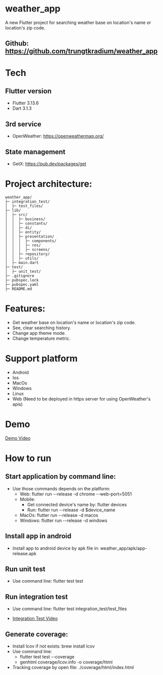 # weather_app

A new Flutter project for searching weather base on location's name or location's zip code.

## Github: https://github.com/trungtkradium/weather_app 

# Tech

## Flutter version

- Flutter 3.13.6
- Dart 3.1.3

## 3rd service

- OpenWeather: https://openweathermap.org/

## State management

- GetX: https://pub.dev/packages/get

# Project architecture:

```text
weather_app/
├─ integration_test/
│  ├─ test_files/
├─ lib/
│  ├─ src/
│  │  ├─ business/
│  │  ├─ constants/
│  │  ├─ di/
│  │  ├─ entity/
│  │  ├─ presentation/
│  │  │  ├─ components/
│  │  │  ├─ res/
│  │  │  ├─ screens/
│  │  ├─ repository/
│  │  ├─ utils/
│  ├─ main.dart
├─ test/
│  ├─ unit_test/
├─ .gitignore
├─ pubspec.lock
├─ pubspec.yaml
├─ README.md
```

# Features:

- Get weather base on location's name or location's zip code.
- See, clear searching history.
- Change app theme mode.
- Change temperature metric.

# Support platform

- Android
- Ios
- MacOs
- Windows
- Linux
- Web (Need to be deployed in https server for using OpenWeather's apis)

# Demo

[Demo Video](https://drive.google.com/file/d/1BIuaPhpTCoUB_aZqCPXM76CBcl4BAf8n/view?usp=sharing)

# How to run

## Start application by command line:

- Use those commands depends on the platform:
  - Web: flutter run --release -d chrome --web-port=5051
  - Mobile: 
    - Get connected device's name by: flutter devices
    - Run: flutter run --release -d $device_name
  - MacOs: flutter run --release -d macos
  - Windows: flutter run --release -d windows

## Install app in android 

- Install app to android device by apk file in: weather_app/apk/app-release.apk

## Run unit test

- Use command line: flutter test test

## Run integration test

- Use command line: flutter test integration_test/test_files

- [Integration Test Video](https://drive.google.com/file/d/1mBPUJO4Vh6GJpxjj4di9w34B2iCp0v_m/view?usp=share_link)

## Generate coverage:
- Install lcov if not exists: brew install lcov
- Use command line:
  - flutter test test --coverage
  - genhtml coverage/lcov.info -o coverage/html
- Tracking coverage by open file: ./coverage/html/index.html
